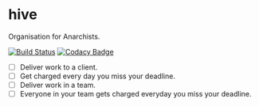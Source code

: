 # hive
Organisation for Anarchists.

 [![Build Status](https://travis-ci.org/joshpitzalis/hive.png?branch=master)](https://travis-ci.org/joshpitzalis/hive) [![Codacy Badge](https://api.codacy.com/project/badge/Grade/3287f28bd4a646f7bba3e9ae53caae6d)](https://www.codacy.com/app/joshpitzalis/hive?utm_source=github.com&amp;utm_medium=referral&amp;utm_content=joshpitzalis/hive&amp;utm_campaign=Badge_Grade)

- [ ] Deliver work to a client.
- [ ] Get charged every day you miss your deadline.
- [ ] Deliver work in a team.
- [ ] Everyone in your team gets charged everyday you miss your deadline.
